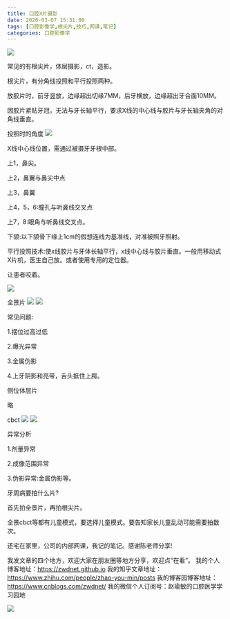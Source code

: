 ```yaml
---
title: 口腔X片摄影
date: 2020-03-07 15:31:00
tags: [口腔影像学,根尖片,技巧,网课,笔记]
categories: 口腔影像学
---
```


![](https://zymblog-1258069789.cos.ap-chengdu.myqcloud.com/blog0195-Xray/01.png)

常见的有根尖片，体层摄影，ct，造影。

根尖片，有分角线投照和平行投照两种。

放胶片时，前牙竖放，边缘超出切缘7MM，后牙横放，边缘超出牙合面10MM。

因胶片紧贴牙冠，无法与牙长轴平行，要求X线的中心线与胶片与牙长轴夹角的对角线垂直。

投照时的角度
![](https://zymblog-1258069789.cos.ap-chengdu.myqcloud.com/blog0195-Xray/02.png)

X线中心线位置，需通过被摄牙牙根中部。

上1，鼻尖。

上2，鼻翼与鼻尖中点

上3，鼻翼

上4，5，6:瞳孔与听鼻线交叉点

上7，8:眼角与听鼻线交叉点。

下颌:以下颌骨下缘上1cm的假想连线为基准线，对准被照牙照射。

平行投照技术:使x线胶片与牙体长轴平行，x线中心线与胶片垂直。一般用移动式X片机，医生自己放。或者使用专用的定位器。

让患者咬着。

![](https://zymblog-1258069789.cos.ap-chengdu.myqcloud.com/blog0195-Xray/03.png)

全景片
![](https://zymblog-1258069789.cos.ap-chengdu.myqcloud.com/blog0195-Xray/04.png)
![](https://zymblog-1258069789.cos.ap-chengdu.myqcloud.com/blog0195-Xray/05.png)

常见问题:

1.摆位过高过低

2.曝光异常

3.金属伪影

4.上牙阴影和亮带，舌头抵住上腭。

侧位体层片

略

cbct
![](https://zymblog-1258069789.cos.ap-chengdu.myqcloud.com/blog0195-Xray/06.png)
![](https://zymblog-1258069789.cos.ap-chengdu.myqcloud.com/blog0195-Xray/07.png)



异常分析

1.剂量异常

2.成像范围异常

3.伪影异常:金属伪影等。

牙周病要拍什么片?

首先拍全景片，再拍根尖片。

全景cbct等都有儿童模式，要选择儿童模式。要告知家长儿童乱动可能需要拍数次。



还宅在家里，公司的内部网课，我记的笔记。感谢陈老师分享!



我发文章的四个地方，欢迎大家在朋友圈等地方分享，欢迎点“在看”。
我的个人博客地址：https://zwdnet.github.io
我的知乎文章地址： https://www.zhihu.com/people/zhao-you-min/posts
我的博客园博客地址： https://www.cnblogs.com/zwdnet/
我的微信个人订阅号：赵瑜敏的口腔医学学习园地


![](https://zymblog-1258069789.cos.ap-chengdu.myqcloud.com/other/wx.jpg)